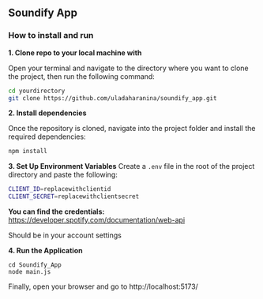 ## Soundify App

### How to install and run

**1. Clone repo to your local machine with**

Open your terminal and navigate to the directory where you want to clone the project, then run the following command:

```bash
cd yourdirectory
git clone https://github.com/uladaharanina/soundify_app.git
```

**2. Install dependencies**

Once the repository is cloned, navigate into the project folder and install the required dependencies:
```bash
npm install
```

**3. Set Up Environment Variables**
Create a `.env` file in the root of the project directory and paste the following:

```bash
CLIENT_ID=replacewithclientid
CLIENT_SECRET=replacewithclientsecret 
```

**You can find the credentials:** https://developer.spotify.com/documentation/web-api

Should be in your account settings

**4. Run the Application**

```
cd Soundify_App
node main.js
```

Finally, open your browser and go to http://localhost:5173/



